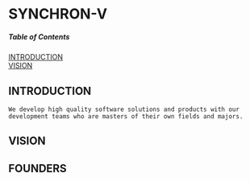 # SYNCHRON-V

##### Table of Contents  
[INTRODUCTION](#INTRODUCTION)  
[VISION](#VISION)      
<a name="INTRODUCTION"/>
<a name="VISION"/>

## INTRODUCTION
```
We develop high quality software solutions and products with our development teams who are masters of their own fields and majors.
```
## VISION
## FOUNDERS
